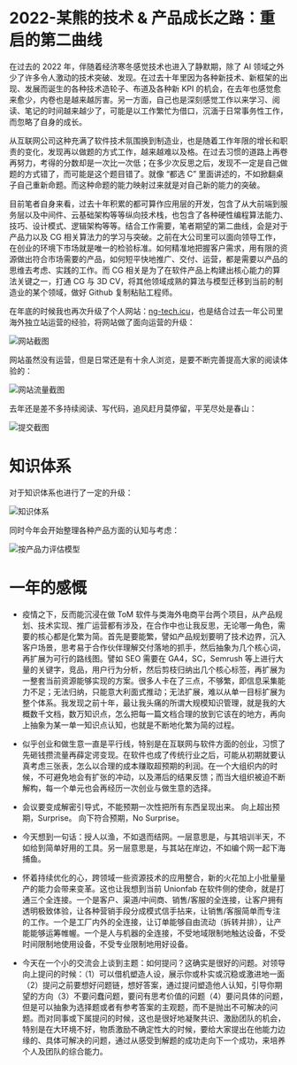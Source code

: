 # 2022-某熊的技术 & 产品成长之路：重启的第二曲线

在过去的 2022 年，伴随着经济寒冬感觉技术也进入了静默期，除了 AI 领域之外少了许多令人激动的技术突破、发现。在过去十年里因为各种新技术、新框架的出现、发展而诞生的各种技术造轮子、布道及各种新 KPI 的机会，在去年也感觉愈来愈少，内卷也是越来越厉害。另一方面，自己也是深刻感觉工作以来学习、阅读、笔记的时间越来越少了，可能是以工作繁忙为借口，沉湎于日常事务性工作，而忽略了自身的成长。

从互联网公司这种充满了软件技术氛围换到制造业，也是随着工作年限的增长和职责的变化，发现再以做题的方式工作，越来越难以及格。在过去习惯的道路上再卷再努力，考得的分数却是一次比一次低；在多少次反思之后，发现不一定是自己做题的方式错了，而可能是这个题目错了。就像 “都选 C” 里面讲述的，不如掀翻桌子自己重新命题。而这种命题的能力映射过来就是对自己新的能力的突破。

目前笔者自身来看，过去十年积累的都可算作应用层的开发，包含了从大前端到服务层以及中间件、云基础架构等等纵向技术栈，也包含了各种硬性编程算法能力、技巧、设计模式、逻辑架构等等。结合工作需要，笔者期望的第二曲线，会是对于产品力以及 CG 相关算法力的学习与突破。之前在大公司里可以面向领导工作，在创业的环境下市场就是唯一的检验标准。如何精准地把握客户需求，用有限的资源做出符合市场需要的产品，如何短平快地推广、交付、运营，都是需要以产品的思维去考虑、实践的工作。而 CG 相关是为了在软件产品上构建出核心能力的算法关键之一，打通 CG 与 3D CV，将其他领域成熟的算法与模型迁移到当前的制造业的某个领域，做好 Github 复制粘贴工程师。

在年底的时候我也再次升级了个人网站：[ng-tech.icu](https://ng-tech.icu)，也是结合过去一年公司里海外独立站运营的经验，将网站做了面向运营的升级：

![网站截图](https://ngte-superbed.oss-cn-beijing.aliyuncs.com/item/20230226164428.png)

网站虽然没有运营，但是日常还是有十余人浏览，是要不断完善提高大家的阅读体验的：

![网站流量截图](https://ngte-superbed.oss-cn-beijing.aliyuncs.com/item/20230226151221.png)

去年还是差不多持续阅读、写代码，追风赶月莫停留，平芜尽处是春山：

![提交截图](https://ngte-superbed.oss-cn-beijing.aliyuncs.com/item/20230126233208.png)

# 知识体系

对于知识体系也进行了一定的升级：

![知识体系](https://ngte-superbed.oss-cn-beijing.aliyuncs.com/item/20230219151000.png)

同时今年会开始整理各种产品方面的认知与考虑：

![按产品力评估模型](https://ngte-superbed.oss-cn-beijing.aliyuncs.com/item/%E6%8C%89%E7%BB%B4%E5%BA%A6%E8%AF%84%E4%BC%B0%E6%A8%A1%E5%9E%8B.png)

# 一年的感慨

- 疫情之下，反而能沉浸在做 ToM 软件与类海外电商平台两个项目，从产品规划、技术实现、推广运营都有涉及，在合作中也让我反思，无论哪一角色，需要的核心都是化繁为简。首先是要能繁，譬如产品规划要明了技术边界，沉入客户场景，思考易于合作伙伴理解交付落地的抓手，然后抽象为几个核心词，再扩展为可行的路线图。譬如 SEO 需要在 GA4，SC，Semrush 等上进行大量的关键字，竞品，用户行为分析，然后剪枝归纳出几个核心标签，再扩展为一整套当前资源能够实现的方案。很多人卡在了三点，不够繁，即信息采集能力不足；无法归纳，只能意大利面式推动；无法扩展，难以从单一目标扩展为整个体系。我发现之前十年，最让我头痛的所谓大规模知识管理，就是我的大概数千文档，数万知识点，怎么把每一篇文档合理的放到它该在的地方，再向上抽象为某一单一知识点认知，也就是不断地化繁为简的过程。

- 似乎创业和做生意一直是平行线，特别是在互联网与软件方面的创业，习惯了先砸钱攒流量再薛定谔变现。在软件也成了传统行业之后，可能从初期就要认真考虑三张表，怎么以合理的成本赚取超预期的利润。在一个大组织内的时候，不可避免地会有扩张的冲动，以及滞后的结果反馈；而当大组织被迫不断解构，每一个单元也会再经历一次创业与做生意的选择。

- 会议要变成解密引导式，不能预期一次性把所有东西呈现出来。 向上超出预期，Surprise。 向下符合预期，No Surprise。

- 今天想到一句话：授人以渔，不如退而结网。一层意思是，与其培训半天，不如给到简单好用的工具。另一层意思是，与其站在岸边，不如编个网一起下海捕鱼。

- 怀着持续优化的心，跨领域一些资源技术的应用整合，新的火花加上小批量量产的能力会带来变革。这也让我想到当前 Unionfab 在软件侧的使命，就是打通三个全连接。一个是客户、渠道/中间商、销售/客服的全连接，让客户拥有透明极致体验，让各种营销手段分成模式信手拈来，让销售/客服简单而专注的工作。一个是工厂内外的全连接，让订单能够自由流动（拆转并排），让产能能够运筹帷幄。一个是人与机器的全连接，不受地域限制地触达设备，不受时间限制地使用设备，不受专业限制地用好设备。

- 今天在一个小的交流会上谈到主题：如何提问？这确实是很好的问题。对领导向上提问的时候：（1）可以借机塑造人设，展示你或朴实或沉稳或激进地一面（2）提问之前要想好问题链，想好答案，通过提问塑造他人认知，引导你期望的方向（3）不要问蠢问题，要问有思考价值的问题（4）要问具体的问题，但是可以抽象为选择题或者有参考答案的主观题，而不是抛出不可解决的问题。而对同事或下属提问的时候，这也是很好地凝聚共识、激励团队的机会，特别是在大环境不好，物质激励不确定性大的时候，要给大家提出在他能力边缘的、具体可解决的问题，通过从感受到解题的成功走向下一个成功，来培养个人及团队的综合能力。
